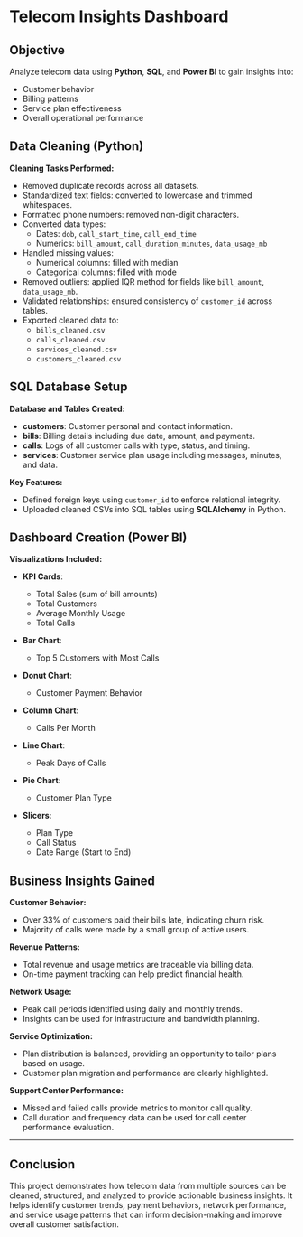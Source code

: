 # Telecom Insights Dashboard

## Objective
Analyze telecom data using **Python**, **SQL**, and **Power BI** to gain insights into:
- Customer behavior
- Billing patterns
- Service plan effectiveness
- Overall operational performance

## Data Cleaning (Python)

**Cleaning Tasks Performed:**
- Removed duplicate records across all datasets.
- Standardized text fields: converted to lowercase and trimmed whitespaces.
- Formatted phone numbers: removed non-digit characters.
- Converted data types:
  - Dates: `dob`, `call_start_time`, `call_end_time`
  - Numerics: `bill_amount`, `call_duration_minutes`, `data_usage_mb`
- Handled missing values:
  - Numerical columns: filled with median
  - Categorical columns: filled with mode
- Removed outliers: applied IQR method for fields like `bill_amount`, `data_usage_mb`.
- Validated relationships: ensured consistency of `customer_id` across tables.
- Exported cleaned data to:
  - `bills_cleaned.csv`
  - `calls_cleaned.csv`
  - `services_cleaned.csv`
  - `customers_cleaned.csv`


## SQL Database Setup

**Database and Tables Created:**
- **customers**: Customer personal and contact information.
- **bills**: Billing details including due date, amount, and payments.
- **calls**: Logs of all customer calls with type, status, and timing.
- **services**: Customer service plan usage including messages, minutes, and data.

**Key Features:**
- Defined foreign keys using `customer_id` to enforce relational integrity.
- Uploaded cleaned CSVs into SQL tables using **SQLAlchemy** in Python.


## Dashboard Creation (Power BI)

**Visualizations Included:**

- **KPI Cards**:
  - Total Sales (sum of bill amounts)
  - Total Customers
  - Average Monthly Usage
  - Total Calls

- **Bar Chart**:
  - Top 5 Customers with Most Calls

- **Donut Chart**:
  - Customer Payment Behavior

- **Column Chart**:
  - Calls Per Month

- **Line Chart**:
  - Peak Days of Calls

- **Pie Chart**:
  - Customer Plan Type

- **Slicers**:
  - Plan Type
  - Call Status
  - Date Range (Start to End)


## Business Insights Gained

**Customer Behavior:**
- Over 33% of customers paid their bills late, indicating churn risk.
- Majority of calls were made by a small group of active users.

**Revenue Patterns:**
- Total revenue and usage metrics are traceable via billing data.
- On-time payment tracking can help predict financial health.

**Network Usage:**
- Peak call periods identified using daily and monthly trends.
- Insights can be used for infrastructure and bandwidth planning.

**Service Optimization:**
- Plan distribution is balanced, providing an opportunity to tailor plans based on usage.
- Customer plan migration and performance are clearly highlighted.

**Support Center Performance:**
- Missed and failed calls provide metrics to monitor call quality.
- Call duration and frequency data can be used for call center performance evaluation.

---

## Conclusion

This project demonstrates how telecom data from multiple sources can be cleaned, structured, and analyzed to provide actionable business insights. It helps identify customer trends, payment behaviors, network performance, and service usage patterns that can inform decision-making and improve overall customer satisfaction.

